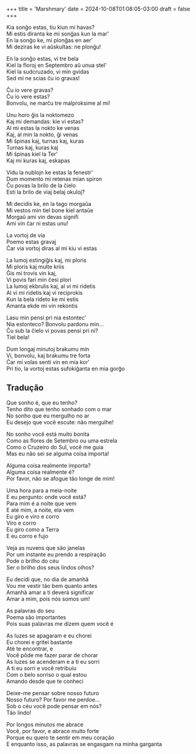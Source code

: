 +++
title = 'Marshmary'
date = 2024-10-08T01:08:05-03:00
draft = false
+++

Kia sonĝo estas, tiu kiun mi havas?  
Mi estis diranta ke mi sonĝas kun la mar'  
En la sonĝo ke, mi plonĝas en aer'  
Mi deziras ke vi aûskultas: ne plonĝu!  

En la sonĝo estas, vi tre bela  
Kiel la floroj en Septembro aû unua stel'  
Kiel la sudcruzado, vi min gvidas  
Sed mi ne scias ĉu io gravas!  

Ĉu io vere gravas?  
Ĉu io vere estas?  
Bonvolu, ne marĉu tre malproksime al mi!  

Unu horo ĝis la noktomezo  
Kaj mi demandas: kie vi estas?  
Al mi estas la nokto ke venas  
Kaj, al min la nokto, ĝi venas  
Mi ŝpinas kaj, turnas kaj, kuras  
Turnas kaj, kuras kaj  
Mi ŝpinas kiel la Ter'  
Kaj mi kuras kaj, eskapas  

Vidu la nublojn ke estas la fenestr'  
Dum momento mi retenas mian spiron  
Ĉu povas la brilo de la ĉielo  
Esti la brilo de viaj belaj okuloj?  

Mi decidis ke, en la tago morgaûa  
Mi vestos min tiel bone kiel antaûe  
Morgaû ami vin devas signifi  
Ami vin ĉar ni estas unu!  

La vortoj de via  
Poemo estas gravaj  
Ĉar via vortoj diras al mi kiu vi estas  

La lumoj estingiĝis kaj, mi ploris  
Mi ploris kaj multe kriis  
Ĝis mi trovis vin kaj,  
Vi povis fari min ĉesi plori  
La lumoj ekbrulis kaj, al vi mi ridetis  
Al vi mi ridetis kaj vi reciprokis  
Kun la bela rideto ke mi estis  
Amanta ekde mi vin rekontis  

Lasu min pensi pri nia estontec'  
Nia estonteco? Bonvolu pardonu min...  
Ĉu sub la ĉielo vi povas pensi pri ni?  
Tiel bela!  

Dum longaj minutoj brakumu min  
Vi, bonvolu, kaj brakumu tre forta  
Ĉar mi volas senti vin en mia kor'  
Pri tio, la vortoj estas sufokiĝanta en mia gorĝo  

## Tradução

Que sonho é, que eu tenho?  
Tenho dito que tenho sonhado com o mar  
No sonho que eu mergulho no ar  
Eu desejo que você escute: não mergulhe!  

No sonho você está muito bonita  
Como as flores de Setembro ou uma estrela  
Como o Cruzeiro do Sul, você me guia  
Mas eu não sei se alguma coisa importa!  

Alguma coisa realmente importa?  
Alguma coisa realmente é?  
Por favor, não se afogue tão longe de mim!  

Uma hora para a meia-noite  
E eu pergunto: onde você está?  
Para mim é a noite que vem  
E até mim, a noite, ela vem  
Eu giro e viro e corro  
Viro e corro  
Eu giro como a Terra  
E eu corro e fujo  

Veja as nuvens que são janelas  
Por um instante eu prendo a respiração  
Pode o brilho do céu  
Ser o brilho dos seus lindos olhos?  

Eu decidi que, no dia de amanhã  
Vou me vestir tão bem quanto antes  
Amanhã amar a ti deverá significar  
Amar a mim, pois nós somos um!  

As palavras do seu  
Poema são importantes  
Pois suas palavras me dizem quem você é  

As luzes se apagaram e eu chorei  
Eu chorei e gritei bastante  
Até te encontrar, e  
Você pôde me fazer parar de chorar  
As luzes se acenderam e a ti eu sorri  
A ti eu sorri e você retribuiu  
Com o belo sorriso o qual estou  
Amando desde que te conheci  

Deixe-me pensar sobre nosso futuro  
Nosso futuro? Por favor me perdoe...  
Sob o céu você pode pensar em nós?  
Tão lindo!  

Por longos minutos me abrace  
Você, por favor, e abrace muito forte  
Porque eu quero te sentir em meu coração  
E enquanto isso, as palavras se engasgam na minha garganta  
